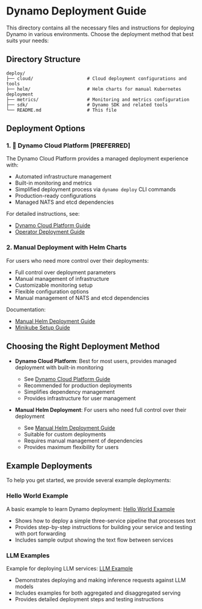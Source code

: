 <!--
SPDX-FileCopyrightText: Copyright (c) 2025 NVIDIA CORPORATION & AFFILIATES. All rights reserved.
SPDX-License-Identifier: Apache-2.0

Licensed under the Apache License, Version 2.0 (the "License");
you may not use this file except in compliance with the License.
You may obtain a copy of the License at

http://www.apache.org/licenses/LICENSE-2.0

Unless required by applicable law or agreed to in writing, software
distributed under the License is distributed on an "AS IS" BASIS,
WITHOUT WARRANTIES OR CONDITIONS OF ANY KIND, either express or implied.
See the License for the specific language governing permissions and
limitations under the License.
-->

# Dynamo Deployment Guide

This directory contains all the necessary files and instructions for deploying Dynamo in various environments. Choose the deployment method that best suits your needs:

## Directory Structure

```
deploy/
├── cloud/                    # Cloud deployment configurations and tools
├── helm/                     # Helm charts for manual Kubernetes deployment
├── metrics/                  # Monitoring and metrics configuration
├── sdk/                      # Dynamo SDK and related tools
└── README.md                 # This file
```

## Deployment Options

### 1. 🚀 Dynamo Cloud Platform [PREFERRED]

The Dynamo Cloud Platform provides a managed deployment experience with:
- Automated infrastructure management
- Built-in monitoring and metrics
- Simplified deployment process via `dynamo deploy` CLI commands
- Production-ready configurations
- Managed NATS and etcd dependencies

For detailed instructions, see:
- [Dynamo Cloud Platform Guide](../docs/guides/dynamo_deploy/dynamo_cloud.md)
- [Operator Deployment Guide](../docs/guides/dynamo_deploy/operator_deployment.md)

### 2. Manual Deployment with Helm Charts

For users who need more control over their deployments:
- Full control over deployment parameters
- Manual management of infrastructure
- Customizable monitoring setup
- Flexible configuration options
- Manual management of NATS and etcd dependencies

Documentation:
- [Manual Helm Deployment Guide](../docs/guides/dynamo_deploy/manual_helm_deployment.md)
- [Minikube Setup Guide](../docs/guides/dynamo_deploy/minikube.md)

## Choosing the Right Deployment Method

- **Dynamo Cloud Platform**: Best for most users, provides managed deployment with built-in monitoring
  - See [Dynamo Cloud Platform Guide](../docs/guides/dynamo_deploy/dynamo_cloud.md)
  - Recommended for production deployments
  - Simplifies dependency management
  - Provides infrastructure for user management

- **Manual Helm Deployment**: For users who need full control over their deployment
  - See [Manual Helm Deployment Guide](../docs/guides/dynamo_deploy/manual_helm_deployment.md)
  - Suitable for custom deployments
  - Requires manual management of dependencies
  - Provides maximum flexibility for users

## Example Deployments

To help you get started, we provide several example deployments:

### Hello World Example
A basic example to learn Dynamo deployment: [Hello World Example](../examples/hello_world/README.md#deploying-to-and-running-the-example-in-kubernetes)
- Shows how to deploy a simple three-service pipeline that processes text
- Provides step-by-step instructions for building your service and testing with port forwarding
- Includes sample output showing the text flow between services

### LLM Examples
Example for deploying LLM services: [LLM Example](../examples/llm/README.md#deploy-to-kubernetes)
- Demonstrates deploying and making inference requests against LLM models
- Includes examples for both aggregated and disaggregated serving
- Provides detailed deployment steps and testing instructions
